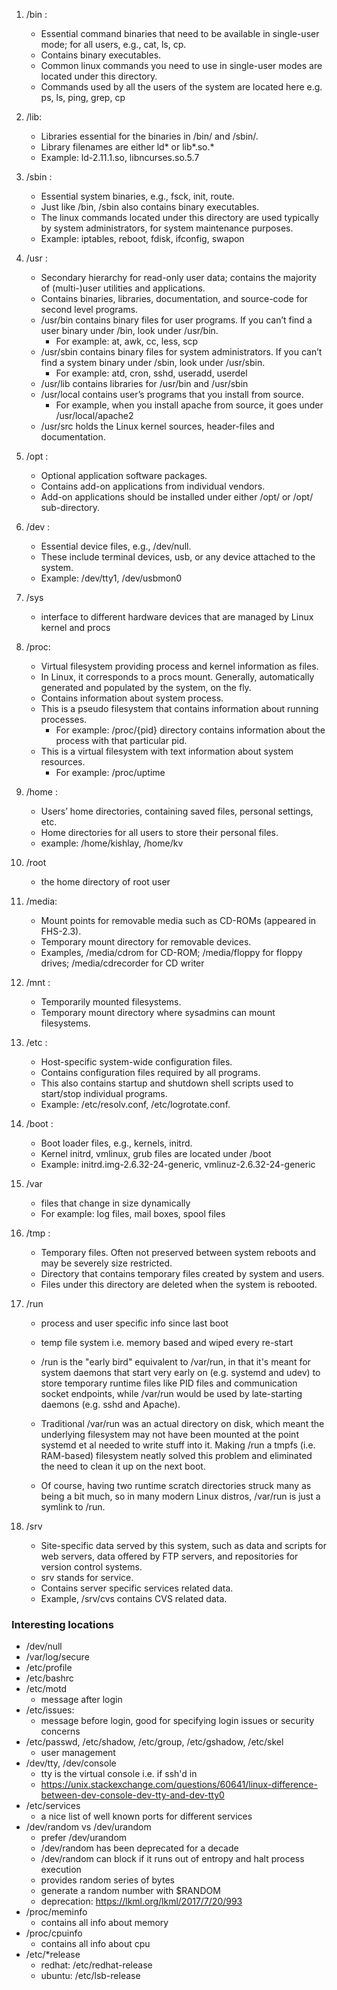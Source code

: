1. /bin : 
    * Essential command binaries that need to be available in single-user mode; for all users, e.g., cat, ls, cp. 
    * Contains binary executables.
    * Common linux commands you need to use in single-user modes are located under this directory.
    * Commands used by all the users of the system are located here e.g. ps, ls, ping, grep, cp 

1. /lib:
    * Libraries essential for the binaries in /bin/ and /sbin/.
    * Library filenames are either ld* or lib*.so.*
    * Example: ld-2.11.1.so, libncurses.so.5.7

1. /sbin : 
    * Essential system binaries, e.g., fsck, init, route.
    * Just like /bin, /sbin also contains binary executables.
    * The linux commands located under this directory are used typically by system administrators, for system maintenance purposes.
    * Example: iptables, reboot, fdisk, ifconfig, swapon

1. /usr : 
    * Secondary hierarchy for read-only user data; contains the majority of (multi-)user utilities and applications. 
    * Contains binaries, libraries, documentation, and source-code for second level programs.
    * /usr/bin contains binary files for user programs. If you can’t find a user binary under /bin, look under /usr/bin. 
        * For example: at, awk, cc, less, scp
    * /usr/sbin contains binary files for system administrators. If you can’t find a system binary under /sbin, look under /usr/sbin. 
        * For example: atd, cron, sshd, useradd, userdel
    * /usr/lib contains libraries for /usr/bin and /usr/sbin
    * /usr/local contains user’s programs that you install from source. 
        * For example, when you install apache from source, it goes under /usr/local/apache2
    * /usr/src holds the Linux kernel sources, header-files and documentation. 

1. /opt : 
    * Optional application software packages.
    * Contains add-on applications from individual vendors.
    * Add-on applications should be installed under either /opt/ or /opt/ sub-directory.




1. /dev :
    * Essential device files, e.g., /dev/null. 
    * These include terminal devices, usb, or any device attached to the system.
    * Example: /dev/tty1, /dev/usbmon0

1. /sys
    * interface to different hardware devices that are managed by Linux kernel and procs
    
1. /proc:
    * Virtual filesystem providing process and kernel information as files. 
    * In Linux, it corresponds to a procs mount. Generally, automatically generated and populated by the system, on the fly.
    * Contains information about system process.
    * This is a pseudo filesystem that contains information about running processes. 
        * For example: /proc/{pid} directory contains information about the process with that particular pid.
    * This is a virtual filesystem with text information about system resources. 
        * For example: /proc/uptime


1.  /home :
      * Users’ home directories, containing saved files, personal settings, etc.
      * Home directories for all users to store their personal files.
      * example: /home/kishlay, /home/kv
1.  /root
      * the home directory of root user



1. /media:
    * Mount points for removable media such as CD-ROMs (appeared in FHS-2.3).
    * Temporary mount directory for removable devices.
    * Examples, /media/cdrom for CD-ROM; /media/floppy for floppy drives; /media/cdrecorder for CD writer

1. /mnt :
    * Temporarily mounted filesystems.
    * Temporary mount directory where sysadmins can mount filesystems.




1. /etc :
    * Host-specific system-wide configuration files.
    * Contains configuration files required by all programs.
    * This also contains startup and shutdown shell scripts used to start/stop individual programs.
    * Example: /etc/resolv.conf, /etc/logrotate.conf.
    
1. /boot :
    * Boot loader files, e.g., kernels, initrd. 
    * Kernel initrd, vmlinux, grub files are located under /boot
    * Example: initrd.img-2.6.32-24-generic, vmlinuz-2.6.32-24-generic
1. /var
    * files that change in size dynamically
    * For example: log files, mail boxes, spool files
1. /tmp : 
    * Temporary files. Often not preserved between system reboots and may be severely size restricted.
    * Directory that contains temporary files created by system and users.
    * Files under this directory are deleted when the system is rebooted.

1. /run
    * process and user specific info since last boot
    * temp file system i.e. memory based and wiped every re-start
    * /run is the "early bird" equivalent to /var/run, in that it's meant for system daemons that start very early on (e.g. systemd and udev) to store temporary runtime files like PID files and communication socket endpoints, while /var/run would be used by late-starting daemons (e.g. sshd and Apache).

    * Traditional /var/run was an actual directory on disk, which meant the underlying filesystem may not have been mounted at the point systemd et al needed to write stuff into it. Making /run a tmpfs (i.e. RAM-based) filesystem neatly solved this problem and eliminated the need to clean it up on the next boot.

    * Of course, having two runtime scratch directories struck many as being a bit much, so in many modern Linux distros, /var/run is just a symlink to /run.

1. /srv
    * Site-specific data served by this system, such as data and scripts for web servers, data offered by FTP servers, and repositories for version control systems.
    * srv stands for service.
    * Contains server specific services related data.
    * Example, /srv/cvs contains CVS related data.


### Interesting locations
* /dev/null
* /var/log/secure
* /etc/profile
* /etc/bashrc
* /etc/motd
    * message after login
* /etc/issues:
    * message before login, good for specifying login issues or security concerns
* /etc/passwd, /etc/shadow, /etc/group, /etc/gshadow, /etc/skel
    * user management
* /dev/tty, /dev/console
    * tty is the virtual console i.e. if ssh'd in
    * https://unix.stackexchange.com/questions/60641/linux-difference-between-dev-console-dev-tty-and-dev-tty0
* /etc/services
    * a nice list of well known ports for different services
* /dev/random vs /dev/urandom
    * prefer /dev/urandom
    * /dev/random has been deprecated for a decade
    * /dev/random can block if it runs out of entropy and halt process execution
    * provides random series of bytes
    * generate a random number with $RANDOM 
    * deprecation: https://lkml.org/lkml/2017/7/20/993
* /proc/meminfo
    * contains all info about memory
* /proc/cpuinfo
    * contains all info about cpu
* /etc/*release
    * redhat: /etc/redhat-release
    * ubuntu: /etc/lsb-release
